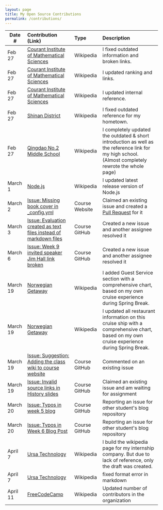 ```yaml
---
layout: page
title: My Open Source Contributions
permalink: /contributions/
---
```


<!--
Type of the contribution should be "Wikipedia edit", "OpenStreet Map feature", "Documentation", "Course website", "Blog",
"Browser Add-on", etc.

The description should include a brief summary of what you did.

The link should bring us to a public page that shows your contribution. 

Replace the first row with your own contribution. 

-->





| Date #       | Contribution (Link)  | Type  | Description |
|---|:---|:---|:---|
| Feb 27   | [Courant Institute of Mathematical Sciences](https://en.wikipedia.org/w/index.php?title=Courant_Institute_of_Mathematical_Sciences&diff=prev&oldid=1141864175)    | Wikipedia |    I fixed outdated information and broken links.    |
| Feb 27   |  [Courant Institute of Mathematical Sciences](https://en.wikipedia.org/w/index.php?title=Courant_Institute_of_Mathematical_Sciences&diff=prev&oldid=1141867531)   |  Wikipedia   |   I updated ranking and links.   |
| Feb 27   |  [Courant Institute of Mathematical Sciences](https://en.wikipedia.org/w/index.php?title=Courant_Institute_of_Mathematical_Sciences&diff=prev&oldid=1141867965)   |  Wikipedia   |   I updated internal reference.   |
| Feb 27 | [Shinan District](https://en.wikipedia.org/w/index.php?title=Shinan_District&diff=prev&oldid=1141953481) | Wikipedia | I fixed outdated reference for my hometown. |
| Feb 27 | [Qingdao No.2 Middle School](https://en.wikipedia.org/w/index.php?title=Qingdao_No._2_Middle_School&diff=prev&oldid=1141965660) | Wikipedia | I completely updated the outdated & short introduction as well as the reference link for my high school. (Almost completely rewrote the whole page) |
| March 1 | [Node.js](https://en.wikipedia.org/w/index.php?title=Node.js&diff=prev&oldid=1142300945) | Wikipedia | I updated latest release version of Node.js |
| March 2 | [Issue: Missing book cover in _config.yml](https://github.com/joannakl/ossd/issues/7) | Course Website | Claimed an existing issue and created a [Pull Request](https://github.com/joannakl/ossd/pull/60) for it |
| March 3 | [Issue: Evaluation created as text files instead of markdown files](https://github.com/ossd-s23/project-evaluation/issues/4) | Course GitHub | Created a new issue and another assignee resolved it |
| March 6 | [Issue: Week 9 invited speaker Jim Hall link broken](https://github.com/joannakl/ossd/issues/61) | Course GitHub | Created a new issue and another assignee resolved it |
| March 19 | [Norwegian Getaway](https://en.wikipedia.org/w/index.php?title=Norwegian_Getaway&diff=prev&oldid=1145583433) | Wikipedia | I added Guest Service section with a comprehensive chart, based on my own cruise experience during Spring Break.
| March 19 | [Norwegian Getaway](https://en.wikipedia.org/w/index.php?title=Norwegian_Getaway&diff=prev&oldid=1145587544) | Wikipedia | I updated all restaurant information on this cruise ship with a comprehensive chart, based on my own cruise experience during Spring Break.
| March 19 | [Issue: Suggestion: Adding the class wiki to course website](https://github.com/joannakl/ossd/issues/65) | Course GitHub | Commented on an existing issue |
| March 19 | [Issue: Invalid source links in History slides](https://github.com/joannakl/ossd/issues/66) | Course GitHub | Claimed an existing issue and am waiting for assignment |
| March 20 | [Issue: Typos in week 5 blog](https://github.com/ossd-s23/estelacruz-weekly/issues/3) | Course GitHub | Reporting an issue for other student's blog repository |
| March 20 | [Issue: Typos in Week 6 Blog Post](https://github.com/ossd-s23/sid2002CN-weekly/issues/1) | Course GitHub | Reporting an issue for other student's blog repository |
| April 7 | [Ursa Technology](https://en.wikipedia.org/w/index.php?title=Draft:Ursa_Technology&action=history) | Wikipedia | I build the wikipedia page for my internship company. But due to lack of reference, only the draft was created. |
| April 7 | [Ursa Technology](https://en.wikipedia.org/w/index.php?title=Draft%3AUrsa_Technology&diff=prev&oldid=1148577021&diffmode=source) | Wikipedia | fixed format error in markdown |
| April 11 | [FreeCodeCamp](https://en.wikipedia.org/w/index.php?title=FreeCodeCamp&diff=prev&oldid=1149275785&diffmode=source) | Wikipedia | Updated number of contributors in the organization |